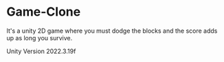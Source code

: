 # Game-Clone
It's a unity 2D game where you must dodge the blocks and the score adds up as long you survive.

 
Unity Version 2022.3.19f

